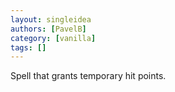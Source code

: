 ```yaml
---
layout: singleidea
authors: [PavelB]
category: [vanilla]
tags: []
---
```

Spell that grants temporary hit points.
